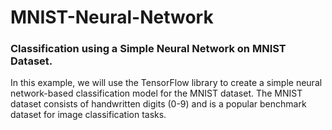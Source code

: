 # MNIST-Neural-Network

### Classification using a Simple Neural Network on MNIST Dataset.

In this example, we will use the TensorFlow library to create a simple neural network-based classification model for the MNIST dataset. The MNIST dataset consists of handwritten digits (0-9) and is a popular benchmark dataset for image classification tasks.
